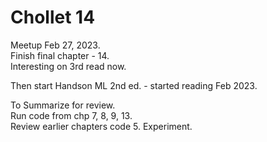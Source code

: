 # Chollet 14  

Meetup Feb 27, 2023.  
Finish final chapter - 14.  
Interesting on 3rd read now.  


Then start Handson ML 2nd ed. - started reading Feb 2023.    

To Summarize for review.  
Run code from chp 7, 8, 9, 13.  
Review earlier chapters code 5. Experiment.  



